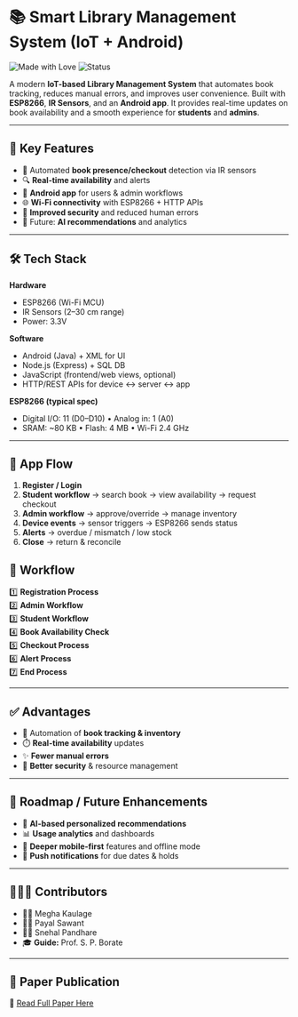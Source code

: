 # 📚 Smart Library Management System (IoT + Android)

![Made with Love](https://img.shields.io/badge/Made%20with-IoT%20%26%20Android-blue)
![Status](https://img.shields.io/badge/status-prototype-brightgreen)

A modern **IoT-based Library Management System** that automates book tracking, reduces manual errors, and improves user convenience. Built with **ESP8266**, **IR Sensors**, and an **Android app**. It provides real-time updates on book availability and a smooth experience for **students** and **admins**.

---

## 🚀 Key Features

- 📖 Automated **book presence/checkout** detection via IR sensors  
- 🔍 **Real-time availability** and alerts  
- 📱 **Android app** for users & admin workflows  
- 🌐 **Wi-Fi connectivity** with ESP8266 + HTTP APIs  
- 🔐 **Improved security** and reduced human errors  
- 🧠 Future: **AI recommendations** and analytics

---

## 🛠️ Tech Stack

**Hardware**
- ESP8266 (Wi-Fi MCU)
- IR Sensors (2–30 cm range)
- Power: 3.3V

**Software**
- Android (Java) + XML for UI
- Node.js (Express) + SQL DB
- JavaScript (frontend/web views, optional)
- HTTP/REST APIs for device ↔ server ↔ app

**ESP8266 (typical spec)**
- Digital I/O: 11 (D0–D10) • Analog in: 1 (A0)  
- SRAM: ~80 KB • Flash: 4 MB • Wi-Fi 2.4 GHz

---

## 🧭 App Flow

1) **Register / Login**  
2) **Student workflow** → search book → view availability → request checkout  
3) **Admin workflow** → approve/override → manage inventory  
4) **Device events** → sensor triggers → ESP8266 sends status  
5) **Alerts** → overdue / mismatch / low stock  
6) **Close** → return & reconcile

## 📌 Workflow

1️⃣ **Registration Process**  
2️⃣ **Admin Workflow**  
3️⃣ **Student Workflow**  
4️⃣ **Book Availability Check**  
5️⃣ **Checkout Process**  
6️⃣ **Alert Process**  
7️⃣ **End Process**

---

## ✅ Advantages

- 📖 Automation of **book tracking & inventory**  
- ⏱️ **Real-time availability** updates  
- ✨ **Fewer manual errors**  
- 🔐 **Better security** & resource management  

---

## 🧭 Roadmap / Future Enhancements

- 🤖 **AI-based personalized recommendations**  
- 📊 **Usage analytics** and dashboards  
- 📱 **Deeper mobile-first** features and offline mode  
- 🔔 **Push notifications** for due dates & holds  

---

## 🧑‍🤝‍🧑 Contributors

- 👩‍💻 Megha Kaulage  
- 👩‍💻 Payal Sawant  
- 👩‍💻 Snehal Pandhare  
- 🎓 **Guide:** Prof. S. P. Borate  

---

## 📄 Paper Publication

🔗 [Read Full Paper Here](https://www.irjmets.com/upload_newfiles/irjmets70500012598/paper_file/irjmets70500012598.pdf)
